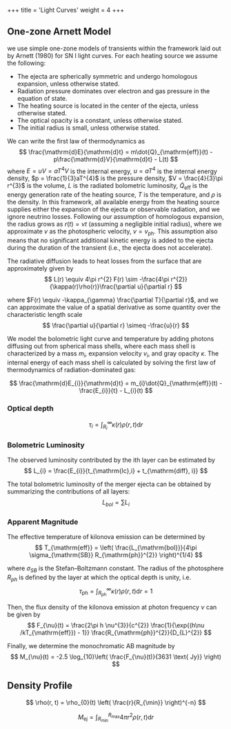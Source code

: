 +++
title = 'Light Curves'
weight = 4
+++

## One-zone Arnett Model

we use simple one-zone models of transients within the framework laid out by Arnett (1980) for SN I light curves. For each heating source we assume the following:

- The ejecta are spherically symmetric and undergo homologous expansion, unless otherwise stated.
- Radiation pressure dominates over electron and gas pressure in the equation of state.
- The heating source is located in the center of the ejecta, unless otherwise stated.
- The optical opacity is a constant, unless otherwise stated.
- The initial radius is small, unless otherwise stated.

We can write the first law of thermodynamics as
$$
\frac{\mathrm{d}E}{\mathrm{d}t} = m\dot{Q}_{\mathrm{eff}}(t) -p\frac{\mathrm{d}V}{\mathrm{d}t} - L(t)
$$
where $E = u V = a T^{4}V$ is the internal energy, $u = a T^{4}$ is the internal energy density, $p = \frac{1}{3}aT^{4}$ is the pressure density, $V = \frac{4}{3}\pi r^{3}$ is the volume, $L$ is the radiated bolometric luminosity, $\dot{Q}_{\mathrm{eff}}$ is the energy generation rate of the heating source, $T$ is the temperature, and $\rho$ is the density. In this framework, all available energy from the heating source supplies either the expansion of the ejecta or observable radiation, and we ignore neutrino losses. Following our assumption of homologous expansion, the radius grows as $r(t) = vt$ (assuming a negligible initial radius), where we approximate $v$ as the photospheric velocity, $v = v_{\mathrm{ph}}$. This assumption also means that no significant additional kinetic energy is added to the ejecta during the duration of the transient (i.e., the ejecta does not accelerate).

The radiative diffusion leads to heat losses from the surface that are approximately given by
$$
L(r) \equiv 4\pi r^{2} F(r) \sim -\frac{4\pi r^{2}}{\kappa(r)\rho(r)}\frac{\partial u}{\partial r}
$$

where $F(r) \equiv -\kappa_{\gamma} \frac{\partial T}{\partial r}$, and we can approximate the value of a spatial derivative as some quantity over the characteristic length scale
$$
\frac{\partial u}{\partial r} \simeq -\frac{u}{r}
$$

We model the bolometric light curve and temperature by adding photons diffusing out from spherical mass shells, where each mass shell is characterized by a mass $m_{i}$, expansion velocity $v_{i}$, and gray opacity $\kappa$. The internal energy of each mass shell is calculated by solving the first law of thermodynamics of radiation-dominated gas:

$$
\frac{\mathrm{d}E_{i}}{\mathrm{d}t} = m_{i}\dot{Q}_{\mathrm{eff}}(t) -\frac{E_{i}}{t} - L_{i}(t)
$$


### Optical depth
$$
\tau_{i} = \int_{R_{i}}^{\infty} \kappa(r)\rho(r, t) \mathrm{d}r
$$


### Bolometric Luminosity

The observed luminosity contributed by the ith layer can be estimated by
$$
L_{i} = \frac{E_{i}}{t_{\mathrm{lc},i} + t_{\mathrm{diff}, i}}
$$

The total bolometric luminosity of the merger ejecta can be obtained by summarizing the contributions of all layers:
$$
L_{bol} = \sum L_{i}
$$



### Apparent Magnitude

The effective temperature of kilonova emission can be determined by
$$
T_{\mathrm{eff}} = \left( \frac{L_{\mathrm{bol}}}{4\pi \sigma_{\mathrm{SB}} R_{\mathrm{ph}}^{2}} \right)^{1/4}
$$

where $\sigma_{SB}$ is the Stefan–Boltzmann constant. The radius of the photosphere $R_{ph}$ is defined by the layer at which the optical depth is unity, i.e.
$$
\tau_{\mathrm{ph}} = \int_{R_{\mathrm{ph}}}^{\infty} \kappa(r) \rho(r, t) \mathrm{d}r = 1
$$


Then, the flux density of the kilonova emission at photon frequency $\nu$ can be given by
$$
F_{\nu}(t) = \frac{2\pi h \nu^{3}}{c^{2}} \frac{1}{\exp{(h\nu /kT_{\mathrm{eff}}) - 1}} \frac{R_{\mathrm{ph}}^{2}}{D_{L}^{2}}
$$

Finally, we  determine the monochromatic AB magnitude by
$$
M_{\nu}(t) = -2.5 \log_{10}\left( \frac{F_{\nu}(t)}{3631 \text{ Jy}} \right)
$$


## Density Profile

$$
\rho(r, t) = \rho_{0}(t) \left( \frac{r}{R_{\min}} \right)^{-n}
$$


$$
M_{\mathrm{ej}} = \int_{R_{\min}}^{R_{\max}} 4\pi r^{2} \rho(r, t) \mathrm{d}{r}
$$